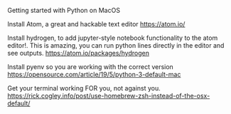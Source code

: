 Getting started with Python on MacOS

Install Atom, a great and hackable text editor
https://atom.io/

Install hydrogen, to add jupyter-style notebook functionality to the atom editor!. This is amazing, you can run python lines directly in the editor and see outputs.
https://atom.io/packages/hydrogen

Install pyenv so you are working with the correct version
https://opensource.com/article/19/5/python-3-default-mac

Get your terminal working FOR you, not against you.
https://rick.cogley.info/post/use-homebrew-zsh-instead-of-the-osx-default/
